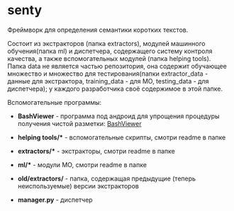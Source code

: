 # senty

Фреймворк для определения семантики коротких текстов.

Состоит из экстракторов (папка extractors), модулей машинного обучения(папка ml) и диспетчера, содержащего систему контроля качества, а также вспомогательных модулей (папка helping tools). Папка data не является частью репозитория, она содержит обучающее множество и множество для тестирования(папки extractor_data - данные для экстрактора, training_data - для МО, testing_data - для диспетчера); у каждого разработчика своё содержимое в этой папке. 

Вспомогательные программы:

* __BashViewer__ - программа под андроид для упрощения процедуры получения чистой разметки: [BashViewer](https://github.com/andrey9594/bash-viewer)

* __helping tools/*__ - вспомогательные скрипты, смотри readme в папке

* __extractors/*__ - экстракторы, смотри readme в папке

* __ml/*__ - модули МО, смотри readme в папке

* __old/extractors/__ - папка, содержащая предыдущие (теперь неиспользуемые) версии экстракторов

* __manager.py__ - диспетчер

